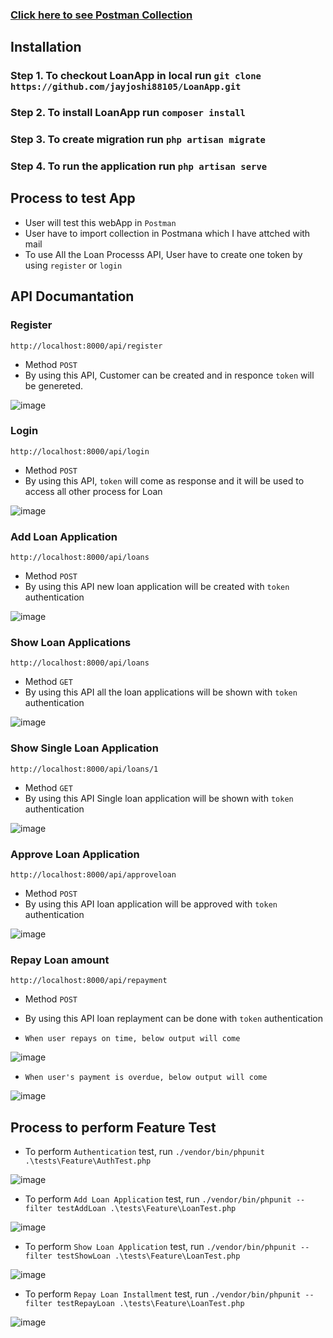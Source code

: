 ### **[Click here to see Postman Collection](https://documenter.getpostman.com/view/529680/UVkjvxPz)**

## Installation

### Step 1. To checkout LoanApp in local run `git clone https://github.com/jayjoshi88105/LoanApp.git`
### Step 2. To install LoanApp run `composer install`
### Step 3. To create migration run `php artisan migrate`
### Step 4. To run the application run `php artisan serve`

## Process to test App

- User will test this webApp in `Postman`
- User have to import collection in Postmana which I have attched with mail
- To use All the Loan Processs API, User have to create one token by using `register` or `login`

## API Documantation

### Register
`http://localhost:8000/api/register`
- Method `POST`
- By using this API, Customer can be created and in responce `token` will be genereted.

![image](https://user-images.githubusercontent.com/62538358/154794382-092772e6-b65d-4699-898f-70f157dc61b7.png)

### Login
`http://localhost:8000/api/login`
- Method `POST`
- By using this API, `token` will come as  response and it will be used to access all other process for Loan

![image](https://user-images.githubusercontent.com/62538358/154794824-eed310ae-0d7e-429d-b939-8f2d6a9f94c4.png)


### Add Loan Application
`http://localhost:8000/api/loans`
- Method `POST`
- By using this API new loan application will be created with `token` authentication

![image](https://user-images.githubusercontent.com/62538358/154794915-cbefeff4-d523-4362-b6d7-4b9771fc0a06.png)

### Show Loan Applications
`http://localhost:8000/api/loans`
- Method `GET`
- By using this API all the loan applications will be shown with `token` authentication

![image](https://user-images.githubusercontent.com/62538358/154794965-eb141335-fcb1-4a0c-8a91-ad13647769ba.png)

### Show Single Loan Application
`http://localhost:8000/api/loans/1`
- Method `GET`
- By using this API Single loan application will be shown with `token` authentication

![image](https://user-images.githubusercontent.com/62538358/154795010-f0f2dedf-c9a8-4ff5-b733-6a9afd09d2b7.png)

### Approve Loan Application
`http://localhost:8000/api/approveloan`
- Method `POST`
- By using this API loan application will be approved with `token` authentication

![image](https://user-images.githubusercontent.com/62538358/154795043-1b139b6d-ff22-4b6d-8f50-73b1c263c353.png)

### Repay Loan amount
`http://localhost:8000/api/repayment`
- Method `POST`
- By using this API loan replayment can be done with `token` authentication

- `When user repays on time, below output will come`

![image](https://user-images.githubusercontent.com/62538358/154795177-6eb7eb4e-dd74-47c2-92d5-f6586e60d001.png)

- `When user's payment is overdue, below output will come`

![image](https://user-images.githubusercontent.com/62538358/154795238-22f04541-566b-4da5-a5c9-97d0701d7105.png)


## Process to perform Feature Test
- To perform `Authentication` test, run `./vendor/bin/phpunit .\tests\Feature\AuthTest.php`

![image](https://user-images.githubusercontent.com/62538358/154795840-f72e6415-0986-4aea-9b2e-4245b20c8aee.png)

- To perform `Add Loan Application` test, run `./vendor/bin/phpunit --filter testAddLoan .\tests\Feature\LoanTest.php`

![image](https://user-images.githubusercontent.com/62538358/154795905-1b6ba900-2cf3-48e4-8c5f-cc7048bcd6f4.png)

- To perform `Show Loan Application` test, run `./vendor/bin/phpunit --filter testShowLoan .\tests\Feature\LoanTest.php`

![image](https://user-images.githubusercontent.com/62538358/154795964-1ae7aaef-f8f4-40dd-9d64-5f0992e20201.png)

- To perform `Repay Loan Installment` test, run `./vendor/bin/phpunit --filter testRepayLoan .\tests\Feature\LoanTest.php`

![image](https://user-images.githubusercontent.com/62538358/154796031-4c157dce-b47b-48ca-b1da-a3916a22bd78.png)





